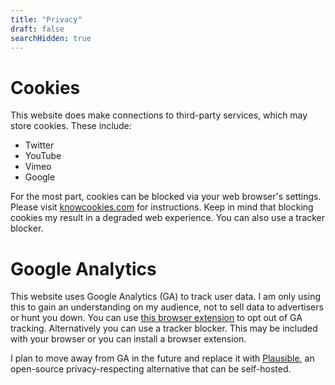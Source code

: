 ```yaml
---
title: "Privacy"
draft: false
searchHidden: true
---
```


# Cookies
This website does make connections to third-party services, which may store cookies. These include:
- Twitter
- YouTube
- Vimeo
- Google

For the most part, cookies can be blocked via your web browser's settings. Please visit [knowcookies.com](https://knowcookies.com) for instructions. Keep in mind that blocking cookies my result in a degraded web experience. You can also use a tracker blocker.

# Google Analytics
This website uses Google Analytics (GA) to track user data. I am only using this to gain an understanding on my audience, not to sell data to advertisers or hunt you down. You can use [this browser extension](https://tools.google.com/dlpage/gaoptout) to opt out of GA tracking. Alternatively you can use a tracker blocker. This may be included with your browser or you can install a browser extension.

I plan to move away from GA in the future and replace it with [Plausible](https://plausible.io), an open-source privacy-respecting alternative that can be self-hosted.